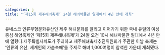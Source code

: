 ```yaml
---
categories: j
title: "‘제15회 제주해녀축제’ 24일 해녀박물관 일대에서 4년 만에 개최"
---
```

유네스코 인류무형문화유산인 제주 해녀문화를 알리고 이어가기 위한 국내 유일의 여성 중심 해양축제인 ‘제15회 제주해녀축제’가 24일 오전 10시 해녀박물관 일대에서 4년 만에 열렸다.제주특별자치도가 주최하고 제주해녀축제추진위원회가 주관한 이날 축제는 ‘인류의 유산, 세계인의 가슴속에’를 주제로 해녀 1,000여명이 참석한 가운데 개최됐다.